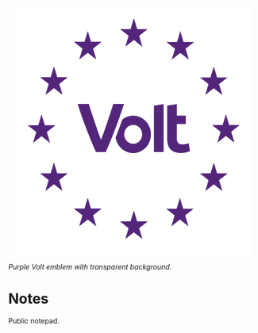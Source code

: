 <p style="text-align: center; padding: 0em 1em"><img src="VoltEuropeSquarePurple.png" width="500" height="500" /></p>

*Purple Volt emblem with transparent background.*

# Notes
Public notepad.



